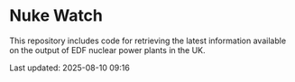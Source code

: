 # Nuke Watch

This repository includes code for retrieving the latest information available on the output of EDF nuclear power plants in the UK.

Last updated: 2025-08-10 09:16